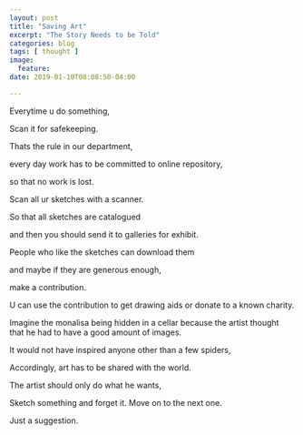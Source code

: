 ```yaml
---
layout: post
title: "Saving Art"
excerpt: "The Story Needs to be Told"
categories: blog
tags: [ thought ]
image:
  feature:
date: 2019-01-10T08:08:50-04:00

---
```



Everytime u do something,

Scan it for safekeeping.

Thats the rule in our department,  

every day work has to be committed to online repository,

so that no work is lost.


Scan all ur sketches with a scanner.

So that all sketches are catalogued

and then you should send it to galleries for exhibit.

People who like the sketches can download them

and maybe if they are generous enough,

make a contribution.

U can use the contribution to get drawing aids or donate to a known charity.

Imagine the monalisa
being hidden in a cellar
because the artist thought
that he had to have a good amount of images.

It would not have inspired anyone other than a few spiders,

Accordingly,
 art has to be shared with the world.


The artist should only do what he wants,  

Sketch something and forget it.  Move on to the next one.

Just a suggestion.
